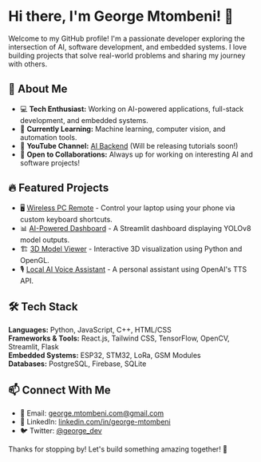 # Hi there, I'm George Mtombeni! 👋

Welcome to my GitHub profile! I'm a passionate developer exploring the intersection of AI, software development, and embedded systems. I love building projects that solve real-world problems and sharing my journey with others.

## 🚀 About Me
- 💻 **Tech Enthusiast:** Working on AI-powered applications, full-stack development, and embedded systems.
- 🎯 **Currently Learning:** Machine learning, computer vision, and automation tools.
- 🎥 **YouTube Channel:** [AI Backend](https://www.youtube.com/channel/your-link) (Will be releasing tutorials soon!)
- 🌱 **Open to Collaborations:** Always up for working on interesting AI and software projects!

## 🔥 Featured Projects
- 🖥️ [Wireless PC Remote](/#) - Control your laptop using your phone via custom keyboard shortcuts.
- 📊 [AI-Powered Dashboard](/#) - A Streamlit dashboard displaying YOLOv8 model outputs.
- 🏗️ [3D Model Viewer](/#) - Interactive 3D visualization using Python and OpenGL.
- 🎙️ [Local AI Voice Assistant](/#) - A personal assistant using OpenAI's TTS API.

## 🛠️ Tech Stack
**Languages:** Python, JavaScript, C++, HTML/CSS  
**Frameworks & Tools:** React.js, Tailwind CSS, TensorFlow, OpenCV, Streamlit, Flask  
**Embedded Systems:** ESP32, STM32, LoRa, GSM Modules  
**Databases:** PostgreSQL, Firebase, SQLite  

## 📫 Connect With Me
- 📩 Email: george.mtombeni.com@gmail.com
- 🔗 LinkedIn: [linkedin.com/in/george-mtombeni](https://linkedin.com/in/george-mtombeni)
- 🐦 Twitter: [@george_dev](/#)

Thanks for stopping by! Let's build something amazing together! 🚀

